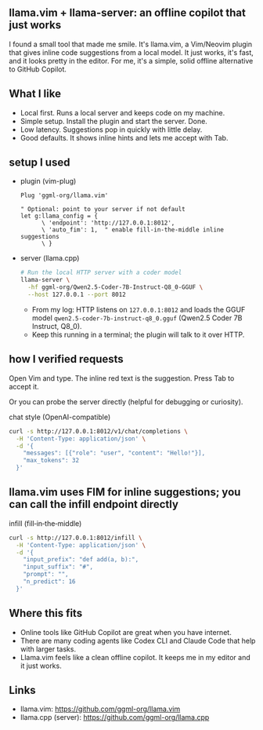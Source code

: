 ## llama.vim + llama-server: an offline copilot that just works

I found a small tool that made me smile. It's llama.vim, a Vim/Neovim
plugin that gives inline code suggestions from a local model. It just works, it's
fast, and it looks pretty in the editor. For me, it's a simple, solid
offline alternative to GitHub Copilot.

## What I like
- Local first. Runs a local server and keeps code on my machine.
- Simple setup. Install the plugin and start the server. Done.
- Low latency. Suggestions pop in quickly with little delay.
- Good defaults. It shows inline hints and lets me accept with Tab.

## setup I used
- plugin (vim-plug)
  ```vim
  Plug 'ggml-org/llama.vim'

  " Optional: point to your server if not default
  let g:llama_config = {
        \ 'endpoint': 'http://127.0.0.1:8012',
        \ 'auto_fim': 1,  " enable fill-in-the-middle inline suggestions
        \ }
  ```
- server (llama.cpp)

  ```bash
  # Run the local HTTP server with a coder model
  llama-server \
    -hf ggml-org/Qwen2.5-Coder-7B-Instruct-Q8_0-GGUF \
    --host 127.0.0.1 --port 8012
  ```
  - From my log: HTTP listens on `127.0.0.1:8012` and loads the GGUF model
    `qwen2.5-coder-7b-instruct-q8_0.gguf` (Qwen2.5 Coder 7B Instruct, Q8_0).
  - Keep this running in a terminal; the plugin will talk to it over HTTP.

## how I verified requests

Open Vim and type. The inline red text is the suggestion. Press Tab to accept
it.

Or you can probe the server directly (helpful for debugging or curiosity).

chat style (OpenAI-compatible)
```bash
curl -s http://127.0.0.1:8012/v1/chat/completions \
  -H 'Content-Type: application/json' \
  -d '{
    "messages": [{"role": "user", "content": "Hello!"}],
    "max_tokens": 32
  }'
```

## llama.vim uses FIM for inline suggestions; you can call the infill endpoint directly

infill (fill‑in‑the‑middle)
```bash
curl -s http://127.0.0.1:8012/infill \
  -H 'Content-Type: application/json' \
  -d '{
    "input_prefix": "def add(a, b):",
    "input_suffix": "#",
    "prompt": "",
    "n_predict": 16
  }'
```

## Where this fits
- Online tools like GitHub Copilot are great when you have internet.
- There are many coding agents like Codex CLI and Claude Code that help with
  larger tasks.
- Llama.vim feels like a clean offline copilot. It keeps me in my editor and it
  just works.


## Links
- llama.vim: https://github.com/ggml-org/llama.vim
- llama.cpp (server): https://github.com/ggml-org/llama.cpp
